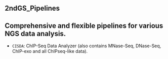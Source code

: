 2ndGS_Pipelines
---------------     
Comprehensive and flexible pipelines for various NGS data analysis.
---------------                                                                  

+ `CISDA`: ChIP-Seq Data Analyzer (also contains MNase-Seq, DNase-Seq, ChIP-exo and all ChIPseq-like data).              
                  
                                                                         
